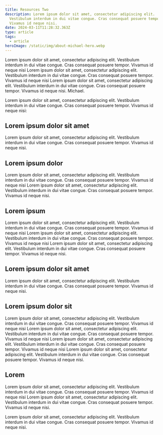```yaml
---
title: Resources Two
description: Lorem ipsum dolor sit amet, consectetur adipiscing elit.
  Vestibulum interdum in dui vitae congue. Cras consequat posuere tempor.
  Vivamus id neque nisi.
date: 2024-03-11T11:28:32.363Z
type: article
tags:
  - article
heroImage: /static/img/about-michael-hero.webp
---
```

Lorem ipsum dolor sit amet, consectetur adipiscing elit. Vestibulum interdum in dui vitae congue. Cras consequat posuere tempor. Vivamus id neque nisi Lorem ipsum dolor sit amet, consectetur adipiscing elit. Vestibulum interdum in dui vitae congue. Cras consequat posuere tempor. Vivamus id neque nisi Lorem ipsum dolor sit amet, consectetur adipiscing elit. Vestibulum interdum in dui vitae congue. Cras consequat posuere tempor. Vivamus id neque nisi. Michael.

Lorem ipsum dolor sit amet, consectetur adipiscing elit. Vestibulum interdum in dui vitae congue. Cras consequat posuere tempor. Vivamus id neque nisi:

## **Lorem ipsum dolor sit amet**

Lorem ipsum dolor sit amet, consectetur adipiscing elit. Vestibulum interdum in dui vitae congue. Cras consequat posuere tempor. Vivamus id neque nisi.

## **Lorem ipsum dolor**

Lorem ipsum dolor sit amet, consectetur adipiscing elit. Vestibulum interdum in dui vitae congue. Cras consequat posuere tempor. Vivamus id neque nisi Lorem ipsum dolor sit amet, consectetur adipiscing elit. Vestibulum interdum in dui vitae congue. Cras consequat posuere tempor. Vivamus id neque nisi.

## **Lorem ipsum**

Lorem ipsum dolor sit amet, consectetur adipiscing elit. Vestibulum interdum in dui vitae congue. Cras consequat posuere tempor. Vivamus id neque nisi Lorem ipsum dolor sit amet, consectetur adipiscing elit. Vestibulum interdum in dui vitae congue. Cras consequat posuere tempor. Vivamus id neque nisi  Lorem ipsum dolor sit amet, consectetur adipiscing elit. Vestibulum interdum in dui vitae congue. Cras consequat posuere tempor. Vivamus id neque nisi.

## **Lorem ipsum dolor sit amet**

Lorem ipsum dolor sit amet, consectetur adipiscing elit. Vestibulum interdum in dui vitae congue. Cras consequat posuere tempor. Vivamus id neque nisi.

## **Lorem ipsum dolor sit**

Lorem ipsum dolor sit amet, consectetur adipiscing elit. Vestibulum interdum in dui vitae congue. Cras consequat posuere tempor. Vivamus id neque nisi Lorem ipsum dolor sit amet, consectetur adipiscing elit. Vestibulum interdum in dui vitae congue. Cras consequat posuere tempor. Vivamus id neque nisi Lorem ipsum dolor sit amet, consectetur adipiscing elit. Vestibulum interdum in dui vitae congue. Cras consequat posuere tempor. Vivamus id neque nisi Lorem ipsum dolor sit amet, consectetur adipiscing elit. Vestibulum interdum in dui vitae congue. Cras consequat posuere tempor. Vivamus id neque nisi.

## **Lorem**

Lorem ipsum dolor sit amet, consectetur adipiscing elit. Vestibulum interdum in dui vitae congue. Cras consequat posuere tempor. Vivamus id neque nisi Lorem ipsum dolor sit amet, consectetur adipiscing elit. Vestibulum interdum in dui vitae congue. Cras consequat posuere tempor. Vivamus id neque nisi.

Lorem ipsum dolor sit amet, consectetur adipiscing elit. Vestibulum interdum in dui vitae congue. Cras consequat posuere tempor. Vivamus id neque nisi.

